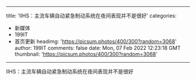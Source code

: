 
---
title: 'IIHS：主流车辆自动紧急制动系统在夜间表现并不是很好'
categories: 
 - 新媒体
 - 199IT
 - 首页更新
headimg: 'https://picsum.photos/400/300?random=3068'
author: 199IT
comments: false
date: Mon, 07 Feb 2022 12:23:18 GMT
thumbnail: 'https://picsum.photos/400/300?random=3068'
---

<div>   
IIHS：主流车辆自动紧急制动系统在夜间表现并不是很好  
</div>
            
